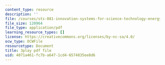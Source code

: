 ```yaml
---
content_type: resource
description: ''
file: /courses/sts-081-innovation-systems-for-science-technology-energy-manufacturing-and-health-spring-2017/4071a461fc7ba6471cd46574835ee8d6_L-Y4K7LfHms.pdf
file_size: 120964
file_type: application/pdf
learning_resource_types: []
license: https://creativecommons.org/licenses/by-nc-sa/4.0/
ocw_type: OCWFile
resourcetype: Document
title: 3play pdf file
uid: 4071a461-fc7b-a647-1cd4-6574835ee8d6
---
```


